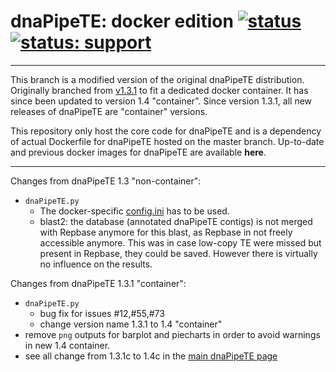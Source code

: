 # dnaPipeTE: docker edition [![status](https://img.shields.io/badge/status:-v1.4_"container"-green)]() [![status: support](https://img.shields.io/badge/support:-yes-green)]()

********************************************************************************************************************
This branch is a modified version of the original dnaPipeTE distribution. Originally branched from [v1.3.1](https://github.com/clemgoub/dnaPipeTE/tree/vers1.3) to fit a dedicated docker container. 
It has since been updated to version 1.4 "container". Since version 1.3.1, all new releases of dnaPipeTE are "container" versions.

This repository only host the core code for dnaPipeTE and is a dependency of actual Dockerfile for dnaPipeTE hosted on the master branch.
Up-to-date and previous docker images for dnaPipeTE are available **here**.

********************************************************************************************************************

Changes from dnaPipeTE 1.3 "non-container":
- `dnaPipeTE.py`
   - The docker-specific [config.ini](https://gitlab.in2p3.fr/stephane.delmotte/dnapipete/-/blob/master/config.ini) has to be used.
   - blast2: the database (annotated dnaPipeTE contigs) is not merged with Repbase anymore for this blast, as Repbase in not freely accessible anymore. This was in case low-copy TE were missed but present in Repbase, they could be saved. However there is virtually no influence on the results.

Changes from dnaPipeTE 1.3.1 "container":
- `dnaPipeTE.py`
   - bug fix for issues #12,#55,#73
   - change version name 1.3.1 to 1.4 "container"
- remove `png` outputs for barplot and piecharts in order to avoid warnings in new 1.4 container.
- see all change from 1.3.1c to 1.4c in the [main dnaPipeTE page](https://github.com/clemgoub/dnaPipeTE/tree/master)